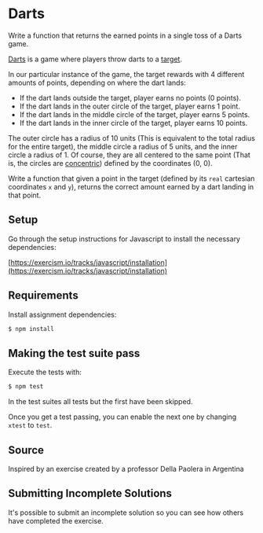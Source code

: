 # Darts

Write a function that returns the earned points in a single toss of a Darts game.

[Darts](https://en.wikipedia.org/wiki/Darts) is a game where players
throw darts to a [target](https://en.wikipedia.org/wiki/Darts#/media/File:Darts_in_a_dartboard.jpg).

In our particular instance of the game, the target rewards with 4 different amounts of points, depending on where the dart lands:

- If the dart lands outside the target, player earns no points (0 points).
- If the dart lands in the outer circle of the target, player earns 1 point.
- If the dart lands in the middle circle of the target, player earns 5 points.
- If the dart lands in the inner circle of the target, player earns 10 points.

The outer circle has a radius of 10 units (This is equivalent to the total radius for the entire target), the middle circle a radius of 5 units, and the inner circle a radius of 1. Of course, they are all centered to the same point (That is, the circles are [concentric](http://mathworld.wolfram.com/ConcentricCircles.html)) defined by the coordinates (0, 0).

Write a function that given a point in the target (defined by its `real` cartesian coordinates `x` and `y`), returns the correct amount earned by a dart landing in that point.

## Setup

Go through the setup instructions for Javascript to install the necessary
dependencies:

[https://exercism.io/tracks/javascript/installation](https://exercism.io/tracks/javascript/installation)

## Requirements

Install assignment dependencies:

```bash
$ npm install
```

## Making the test suite pass

Execute the tests with:

```bash
$ npm test
```

In the test suites all tests but the first have been skipped.

Once you get a test passing, you can enable the next one by changing `xtest` to
`test`.

## Source

Inspired by an exercise created by a professor Della Paolera in Argentina

## Submitting Incomplete Solutions

It's possible to submit an incomplete solution so you can see how others have
completed the exercise.
